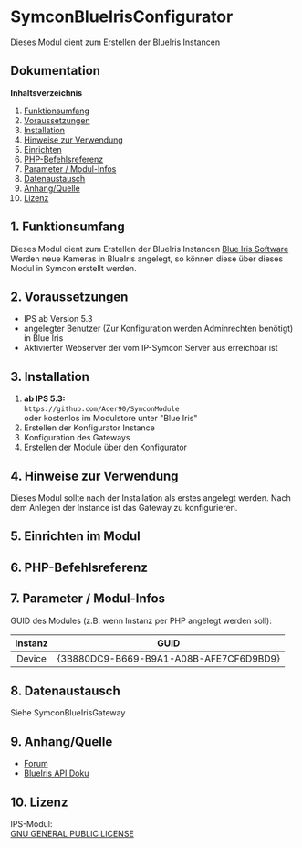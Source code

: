 # SymconBlueIrisConfigurator

Dieses Modul dient zum Erstellen der BlueIris Instancen

## Dokumentation

**Inhaltsverzeichnis**

1. [Funktionsumfang](#1-funktionsumfang)
2. [Voraussetzungen](#2-voraussetzungen)
3. [Installation](#3-installation)
4. [Hinweise zur Verwendung](#4-hinweise-zur-verwendung)
5. [Einrichten](#5-einrichten)
6. [PHP-Befehlsreferenz](#6-php-befehlsreferenz)
7. [Parameter / Modul-Infos](#7-parameter--modul-infos)
8. [Datenaustausch](#8-datenaustausch)
9. [Anhang/Quelle](#9-anhang)
10. [Lizenz](#10-lizenz)

## 1. Funktionsumfang
Dieses Modul dient zum Erstellen der BlueIris Instancen [Blue Iris Software](https://blueirissoftware.com/)
Werden neue Kameras in BlueIris angelegt, so können diese über dieses Modul in Symcon erstellt werden.

## 2. Voraussetzungen

  - IPS ab Version 5.3  
  - angelegter Benutzer (Zur Konfiguration werden Adminrechten benötigt) in Blue Iris
  - Aktivierter Webserver der vom IP-Symcon Server aus erreichbar ist
 
## 3. Installation

   1. **ab IPS 5.3:**  
       `https://github.com/Acer90/SymconModule`  
        oder kostenlos im Modulstore unter "Blue Iris"
   2. Erstellen der Konfigurator Instance
   3. Konfiguration des Gateways
   4. Erstellen der Module über den Konfigurator

## 4. Hinweise zur Verwendung
Dieses Modul sollte nach der Installation als erstes angelegt werden.
Nach dem Anlegen der Instance ist das Gateway zu konfigurieren.

## 5. Einrichten im Modul

## 6. PHP-Befehlsreferenz

## 7. Parameter / Modul-Infos

GUID des Modules (z.B. wenn Instanz per PHP angelegt werden soll):  

| Instanz |                  GUID                   |
|:-------:|:---------------------------------------:|
| Device  | {3B880DC9-B669-B9A1-A08B-AFE7CF6D9BD9}  |

## 8. Datenaustausch

 Siehe SymconBlueIrisGateway

## 9. Anhang/Quelle
- [Forum](https://community.symcon.de/t/blueiris-module/44482)
- [BlueIris API Doku](https://www.houselogix.com/docs/blue-iris/BlueIris/json.htm)
## 10. Lizenz

  IPS-Modul:  
  [GNU GENERAL PUBLIC LICENSE](http://www.gnu.org/licenses/)  
